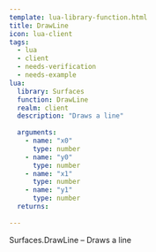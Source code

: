 ```yaml
---
template: lua-library-function.html
title: DrawLine
icon: lua-client
tags:
  - lua
  - client
  - needs-verification
  - needs-example
lua:
  library: Surfaces
  function: DrawLine
  realm: client
  description: "Draws a line"
  
  arguments:
    - name: "x0"
      type: number
    - name: "y0"
      type: number
    - name: "x1"
      type: number
    - name: "y1"
      type: number
  returns:
    
---
```


<div class="lua__search__keywords">
Surfaces.DrawLine &#x2013; Draws a line
</div>
